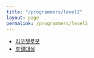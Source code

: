 ```yaml
---
title: "/programmers/level2"
layout: page
permalink: /programmers/level2
---
```


- [리코쳇로봇](/리코챗로봇)
- [호텔대실](/호텔대실)